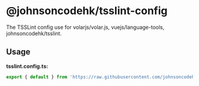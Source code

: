 # @johnsoncodehk/tsslint-config

The TSSLint config use for volarjs/volar.js, vuejs/language-tools, johnsoncodehk/tsslint.

## Usage

**tsslint.config.ts:**

```ts
export { default } from 'https://raw.githubusercontent.com/johnsoncodehk/tsslint-config/refs/heads/master/v1.1.cjs';
```
